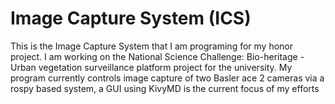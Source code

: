 # Image Capture System (ICS)
This is the Image Capture System that I am programing for my honor project. I am working on the National Science Challenge: Bio-heritage - Urban vegetation surveillance platform project for the university. My program currently controls image capture of two Basler ace 2 cameras via a rospy based system, a GUI using KivyMD is the current focus of my efforts 

